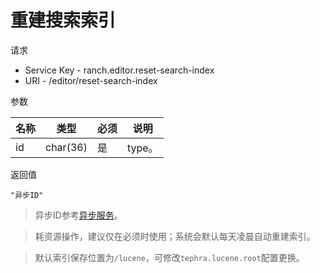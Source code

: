 # 重建搜索索引

请求
- Service Key - ranch.editor.reset-search-index
- URI - /editor/reset-search-index

参数

|名称|类型|必须|说明|
|---|---|---|---|
|id|char(36)|是|type。|

返回值
```
"异步ID"
```

> 异步ID参考[异步服务](../../ranch-base/doc/async.md)。

> 耗资源操作，建议仅在必须时使用；系统会默认每天凌晨自动重建索引。

> 默认索引保存位置为`/lucene`，可修改`tephra.lucene.root`配置更换。
